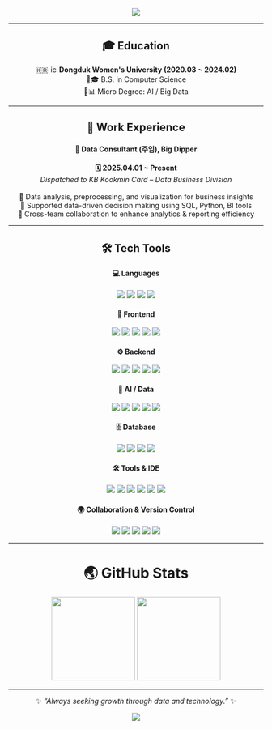 <div align="center">

<!-- Header -->
<p>
  <img src="https://capsule-render.vercel.app/api?type=waving&color=gradient&height=220&section=header&text=🌸%20Yeji%20Park%20🌸&fontSize=42&fontAlign=50&fontAlignY=40&animation=twinkling&desc=Computer%20Science%20%7C%20Data%20Analysis%20%7C%20AI/BigData&descAlign=50&descAlignY=60" />
</p>

---

## 🎓 Education
<p>
  🇰🇷 <img src="https://theseedwikifile.theseed.io/35/3575d1948fdd0c47ab08fad2fa54eb174b616f7d0daf786d1804e5e004c8c22b.webp" alt="icon" width="14" height="14">  
  <b>Dongduk Women's University (2020.03 ~ 2024.02)</b><br/>
  🔹🎓 B.S. in Computer Science <br/>
  🔹📊 Micro Degree: AI / Big Data
</p>

---

## 💼 Work Experience
<p>
  
  #### 💾 Data Consultant (주임), Big Dipper
  <b>🗓️ 2025.04.01 ~ Present</b><br/>
  <i>Dispatched to KB Kookmin Card – Data Business Division</i> <br/>
  <br/>
  🔹 Data analysis, preprocessing, and visualization for business insights<br/>
  🔹 Supported data-driven decision making using SQL, Python, BI tools<br/>
  🔹 Cross-team collaboration to enhance analytics & reporting efficiency
</p>

---

## 🛠️ Tech Tools  

<p>
  
<!-- Language -->
#### 💻 Languages <br/>
<img src="https://img.shields.io/badge/Java-FFFFFF?style=flat-square&logo=openjdk&logoColor=black"/> 
<img src="https://img.shields.io/badge/C-A8B9CC?style=flat-square&logo=c&logoColor=black"/>
<img src="https://img.shields.io/badge/Python-3776AB?style=flat-square&logo=python&logoColor=white"/>
<img src="https://img.shields.io/badge/Kotlin-0095D5?style=flat-square&logo=kotlin&logoColor=white"/><br/>

<!-- Frontend -->
#### 🎨 Frontend<br/>
<img src="https://img.shields.io/badge/HTML5-E34F26?style=for-the-badge&logo=html5&logoColor=white"/>
<img src="https://img.shields.io/badge/CSS3-1572B6?style=for-the-badge&logo=css3&logoColor=white"/>
<img src="https://img.shields.io/badge/JavaScript-F7DF1E?style=for-the-badge&logo=javascript&logoColor=black"/>
<img src="https://img.shields.io/badge/React-61DAFB?style=for-the-badge&logo=react&logoColor=black"/>
<img src="https://img.shields.io/badge/Flutter-02569B?style=for-the-badge&logo=flutter&logoColor=white"/><br/>

<!-- Backend -->
#### ⚙️ Backend <br/>
<img src="https://img.shields.io/badge/Spring-6DB33F?style=for-the-badge&logo=spring&logoColor=white"/>
<img src="https://img.shields.io/badge/SpringBoot-6DB33F?style=for-the-badge&logo=springboot&logoColor=white"/>
<img src="https://img.shields.io/badge/MyBatis-35A69E?style=for-the-badge&logoColor=white"/>
<img src="https://img.shields.io/badge/JSP-007396?style=for-the-badge&logo=java&logoColor=white"/>
<img src="https://img.shields.io/badge/JDBC-007396?style=for-the-badge&logo=java&logoColor=white"/><br/>

<!-- AI Tools -->
#### 🤖 AI / Data<br/>
<img src="https://img.shields.io/badge/PyTorch-EE4C2C?style=for-the-badge&logo=pytorch&logoColor=white"/>
<img src="https://img.shields.io/badge/TensorFlow-FF6F00?style=for-the-badge&logo=tensorflow&logoColor=white"/>
<img src="https://img.shields.io/badge/Pandas-150458?style=for-the-badge&logo=pandas&logoColor=white"/>
<img src="https://img.shields.io/badge/NumPy-013243?style=for-the-badge&logo=numpy&logoColor=white"/>
<img src="https://img.shields.io/badge/OpenCV-5C3EE8?style=for-the-badge&logo=opencv&logoColor=white"/><br/>

<!-- Database -->
#### 🗄️ Database<br/>
<img src="https://img.shields.io/badge/Oracle-F80000?style=for-the-badge&logo=oracle&logoColor=white"/>
<img src="https://img.shields.io/badge/MySQL-4479A1?style=for-the-badge&logo=mysql&logoColor=white"/>
<img src="https://img.shields.io/badge/Apache%20Hive-FDEE21?style=for-the-badge&logo=apachehive&logoColor=black"/>
<img src="https://img.shields.io/badge/Apache%20Impala-FF6600?style=for-the-badge&logo=apache&logoColor=white"/><br/>

<!-- Tools & IDE -->
#### 🛠️ Tools & IDE<br/>
<img src="https://img.shields.io/badge/Eclipse-2C2255?style=for-the-badge&logo=eclipse&logoColor=white"/>
<img src="https://img.shields.io/badge/IntelliJIDEA-000000?style=for-the-badge&logo=intellijidea&logoColor=white"/>
<img src="https://img.shields.io/badge/VSCode-007ACC?style=for-the-badge&logo=visualstudiocode&logoColor=white"/>
<img src="https://img.shields.io/badge/Jupyter-F37626?style=for-the-badge&logo=jupyter&logoColor=white"/>
<img src="https://img.shields.io/badge/Google%20Colab-F9AB00?style=for-the-badge&logo=googlecolab&logoColor=white"/>
<img src="https://img.shields.io/badge/Android%20Studio-3DDC84?style=for-the-badge&logo=androidstudio&logoColor=white"/><br/>

<!-- Collaboration & Version Control -->
#### 🌍 Collaboration & Version Control<br/>
<img src="https://img.shields.io/badge/Git-F05032?style=for-the-badge&logo=git&logoColor=white"/>
<img src="https://img.shields.io/badge/GitHub-181717?style=for-the-badge&logo=github&logoColor=white"/>
<img src="https://img.shields.io/badge/Notion-000000?style=for-the-badge&logo=notion&logoColor=white"/>
<img src="https://img.shields.io/badge/Figma-F24E1E?style=for-the-badge&logo=figma&logoColor=white"/>
<img src="https://img.shields.io/badge/Zoom-2D8CFF?style=for-the-badge&logo=zoom&logoColor=white"/>
</p>

---

# 🌏 GitHub Stats  
<p>
  <img src="https://github-readme-stats.vercel.app/api?username=Li5ht&show_icons=true&theme=omni" height="165"/>
  <img src="https://github-readme-stats.vercel.app/api/top-langs/?username=Li5ht&layout=compact&langs_count=6&theme=omni" height="165"/>
</p>

---

✨ _“Always seeking growth through data and technology.”_ ✨  

<!-- Footer -->
<p>
  <img src="https://capsule-render.vercel.app/api?type=waving&color=gradient&height=140&section=footer"/>
</p>

</div>
